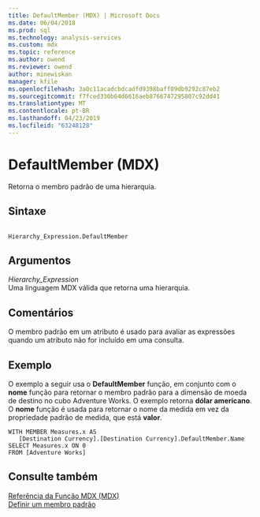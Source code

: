```yaml
---
title: DefaultMember (MDX) | Microsoft Docs
ms.date: 06/04/2018
ms.prod: sql
ms.technology: analysis-services
ms.custom: mdx
ms.topic: reference
ms.author: owend
ms.reviewer: owend
author: minewiskan
manager: kfile
ms.openlocfilehash: 3a0c11acadcbdcadfd9398baff09db9292c87eb2
ms.sourcegitcommit: f7fced330b64d6616aeb8766747295807c92dd41
ms.translationtype: MT
ms.contentlocale: pt-BR
ms.lasthandoff: 04/23/2019
ms.locfileid: "63248128"
---
```

# <a name="defaultmember-mdx"></a>DefaultMember (MDX)


  Retorna o membro padrão de uma hierarquia.  
  
## <a name="syntax"></a>Sintaxe  
  
```  
  
Hierarchy_Expression.DefaultMember  
```  
  
## <a name="arguments"></a>Argumentos  
 *Hierarchy_Expression*  
 Uma linguagem MDX válida que retorna uma hierarquia.  
  
## <a name="remarks"></a>Comentários  
 O membro padrão em um atributo é usado para avaliar as expressões quando um atributo não for incluído em uma consulta.  
  
## <a name="example"></a>Exemplo  
 O exemplo a seguir usa o **DefaultMember** função, em conjunto com o **nome** função para retornar o membro padrão para a dimensão de moeda de destino no cubo Adventure Works. O exemplo retorna **dólar americano**. O **nome** função é usada para retornar o nome da medida em vez da propriedade padrão de medida, que está **valor**.  
  
```  
WITH MEMBER Measures.x AS   
   [Destination Currency].[Destination Currency].DefaultMember.Name  
SELECT Measures.x ON 0  
FROM [Adventure Works]  
```  
  
## <a name="see-also"></a>Consulte também  
 [Referência da Função MDX &#40;MDX&#41;](../mdx/mdx-function-reference-mdx.md)   
 [Definir um membro padrão](../analysis-services/multidimensional-models/attribute-properties-define-a-default-member.md)  
  
  
